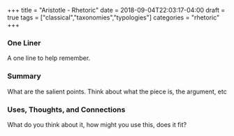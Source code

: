 +++
title = "Aristotle - Rhetoric"
date = 2018-09-04T22:03:17-04:00
draft = true
tags = ["classical","taxonomies","typologies"]
categories = "rhetoric"
+++
### One Liner
A one line to help remember.

### Summary
What are the salient points. Think about what the piece is, the argument, etc

### Uses, Thoughts, and Connections
What do you think about it, how might you use this, does it fit?
